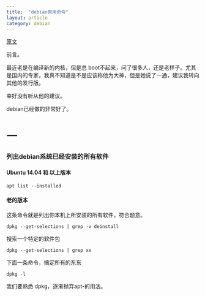 ```yaml
---
title:  "debian常用命令"
layout: article
category: debian
---
```


[原文](http://askubuntu.com/questions/17823/how-to-list-all-installed-packages)

前言。

最近老是在编译新的内核，但是总 boot不起来，问了很多人，还是老样子。尤其是国内的专家，我真不知道是不是应该称他为大神，但是她说了一通，建议我转向其他的发行版。

幸好没有听从他的建议。

debian已经做的非常好了。



# 一

### 列出debian系统已经安装的所有软件

#### Ubuntu 14.04 和 以上版本

	apt list --installed

#### 老的版本

这条命令就是列出你本机上所安装的所有软件，符合题意。

	dpkg --get-selections | grep -v deinstall

搜索一个特定的软件包

	dpkg --get-selections | grep xx

下面一条命令，搞定所有的东东

	dpkg -l

我们要熟悉 dpkg，逐渐抛弃apt-的用法。

